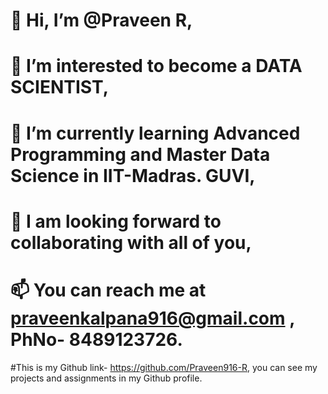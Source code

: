 # 👋 Hi, I’m @Praveen R,


# 👀 I’m interested to become a DATA SCIENTIST,


# 🌱 I’m currently learning Advanced Programming and Master Data Science in IIT-Madras. GUVI,


# 💞️ I am looking forward to collaborating with all of you,


# 📫 You can reach me at praveenkalpana916@gmail.com , PhNo- 8489123726.


#This is my Github link-  https://github.com/Praveen916-R, you can see my projects and assignments in my Github profile.

